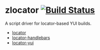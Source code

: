zlocator [![Build Status](https://travis-ci.org/zillow/zlocator.svg?branch=master)](https://travis-ci.org/zillow/zlocator)
========

A script driver for locator-based YUI builds.

  * [locator](https://github.com/yahoo/locator)
  * [locator-handlebars](https://github.com/yahoo/locator-handlebars)
  * [locator-yui](https://github.com/yahoo/locator-yui)
